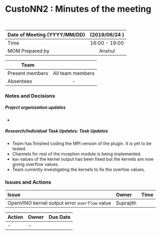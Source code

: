 # CustoNN2 : Minutes of the meeting
<br/>

| Date of Meeting (YYYY/MM/DD)  | (2019/06/24 )  |  
|:--- | :---: |  
| Time  |  16:00 - 19:00 |  
| MOM Prepared by  | Anshul  |  

| Team | |
| --- | :---: |
| Present members | All team members | 
| Absentees | - |

### Notes and Decisions 
##### Project organization updates
- 

##### Research/Individual Task Updates: Task Updates
- Team has finished coding the MPI version of the plugin. It is yet to be tested.
- Channels for rest of the inception module is being implemented.
- `Nan` values of the kernel output has been fixed but the kernels are now giving overflow values.
- Team currently investigating the kernels to fix the overfow values.

### Issues and Actions
| Issue | Owner | Time |
|:--- | :--- | :---: |
| OpenVINO kernel output error `overflow` value | Suprajith |


|Action| Owner|Due Date|
|:--- | :--- | :---: |
| - | - |
